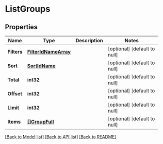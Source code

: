 # ListGroups

## Properties
Name | Type | Description | Notes
------------ | ------------- | ------------- | -------------
**Filters** | [**FilterIdNameArray**](FilterIdNameArray.md) |  | [optional] [default to null]
**Sort** | [**SortIdName**](SortIdName.md) |  | [optional] [default to null]
**Total** | **int32** |  | [optional] [default to null]
**Offset** | **int32** |  | [optional] [default to null]
**Limit** | **int32** |  | [optional] [default to null]
**Items** | [**[]GroupFull**](GroupFull.md) |  | [optional] [default to null]

[[Back to Model list]](../README.md#documentation-for-models) [[Back to API list]](../README.md#documentation-for-api-endpoints) [[Back to README]](../README.md)


